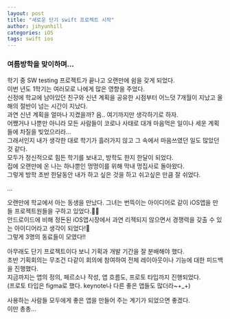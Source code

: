 ```yaml
---
layout: post
title: "새로운 단기 swift 프로젝트 시작"
author: jihyunhill
categories: iOS
tags: swift ios
---
```


### 여름방학을 맞이하며...

학기 중 SW testing 프로젝트가 끝나고 오랜만에 쉼을 갖게 되었다.     
이번 년도 1학기는 여러모로 나에게 많은 영향을 주었다.    
신정에 학교에 남아있던 친구와 신년 계획을 공유한 시점부터 어느덧 7개월이 지났고 올해의 절반이 넘는 시간이 지났다.    
과연 신년 계획을 얼마나 지켰을까? 음.. 여기까지만 생각하기로 하자.    
어쨌거나 나뿐만 아니라 모든 사람들이 코로나 사태로 대개 마음먹은 일이나 세운 계획들에 차질을 빚었으리라...  
그래서인지 내가 생각한 대로 학기가 흘러가지 않고 그 속에서 마음쓰였던 일도 많았던 것 같다.    
모두가 정신적으로 힘든 학기를 보내고, 방학도 한지 한달이 되었다.    
집에 오랜만에 온 나는 하나뿐인 멍멍이를 위해 막내 멍집사로 돌아왔다.   
그렇게 방학 초반 한달동안 내가 하고 싶은 것을 하고 쉬고싶은 만큼 잘 쉬었다.    

...  

오랜만에 학교에서 아는 동생을 만났다. 그녀는 번뜩이는 아이디어로 같이 iOS앱을 만들 프로젝트원들을 구하고 있었다.🤩🤩     
안드로이드에 비해 정돈된 iOS앱시장에서 과연 리젝되지 않으면서 경쟁력을 갖출 수 있는 아이디어라고 생각이 되었다!👏   
그렇게 3명의 동료들이 모였다!!    



아무래도 단기 프로젝트이다 보니 기획과 개발 기간을 잘 분배해야 했다.    
초반 기획회의는 무조건 다같이 회의에 참여하여 전체 레이아웃이나 기능에 대한 피드백을 진행했다.     
지금까지는 앱의 정의, 페르소나 작성, 앱 흐름도, 프로토 타입까지 진행되었다.     
(프로토 타입은 figma로 했다. keynote나 다른 좋은 앱들도 많더라~+\_\+\)

사용하는 사람들 모두에게 좋은 앱을 만들어 주는 계기가 되었으면 좋겠다.    
이만 총총...     
